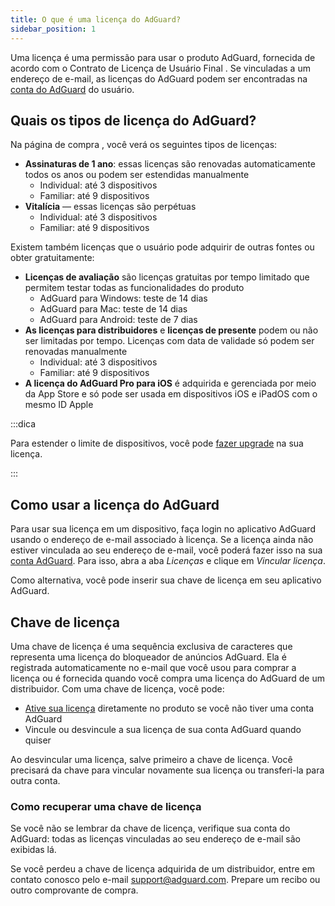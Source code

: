 ```yaml
---
title: O que é uma licença do AdGuard?
sidebar_position: 1
---
```


Uma licença é uma permissão para usar o produto AdGuard, fornecida de acordo com o Contrato de Licença de Usuário Final [](https://adguard.com/eula.html). Se vinculadas a um endereço de e-mail, as licenças do AdGuard podem ser encontradas na [conta do AdGuard](https://adguardaccount.com/) do usuário.

## Quais os tipos de licença do AdGuard?

Na página de compra [](https://adguard.com/license.html), você verá os seguintes tipos de licenças:

- **Assinaturas de 1 ano**: essas licenças são renovadas automaticamente todos os anos ou podem ser estendidas manualmente
    - Individual: até 3 dispositivos
    - Familiar: até 9 dispositivos
- **Vitalícia** — essas licenças são perpétuas
    - Individual: até 3 dispositivos
    - Familiar: até 9 dispositivos

Existem também licenças que o usuário pode adquirir de outras fontes ou obter gratuitamente:

- **Licenças de avaliação** são licenças gratuitas por tempo limitado que permitem testar todas as funcionalidades do produto
    - AdGuard para Windows: teste de 14 dias
    - AdGuard para Mac: teste de 14 dias
    - AdGuard para Android: teste de 7 dias
- **As licenças para distribuidores** e **licenças de presente** podem ou não ser limitadas por tempo. Licenças com data de validade só podem ser renovadas manualmente
    - Individual: até 3 dispositivos
    - Familiar: até 9 dispositivos
- **A licença do AdGuard Pro para iOS** é adquirida e gerenciada por meio da App Store e só pode ser usada em dispositivos iOS e iPadOS com o mesmo ID Apple

:::dica

Para estender o limite de dispositivos, você pode [fazer upgrade](../payment-options/#upgrade) na sua licença.

:::

## Como usar a licença do AdGuard

Para usar sua licença em um dispositivo, faça login no aplicativo AdGuard usando o endereço de e-mail associado à licença. Se a licença ainda não estiver vinculada ao seu endereço de e-mail, você poderá fazer isso na sua [ conta AdGuard](https://adguardaccount.com/). Para isso, abra a aba *Licenças* e clique em *Vincular licença*.

Como alternativa, você pode inserir sua chave de licença [](#license-key) em seu aplicativo AdGuard.

## Chave de licença

Uma chave de licença é uma sequência exclusiva de caracteres que representa uma licença do bloqueador de anúncios AdGuard. Ela é registrada automaticamente no e-mail que você usou para comprar a licença ou é fornecida quando você compra uma licença do AdGuard de um distribuidor. Com uma chave de licença, você pode:

- [Ative sua licença](../activation) diretamente no produto se você não tiver uma conta AdGuard
- Vincule ou desvincule a sua licença de sua conta AdGuard quando quiser

Ao desvincular uma licença, salve primeiro a chave de licença. Você precisará da chave para vincular novamente sua licença ou transferi-la para outra conta.

### Como recuperar uma chave de licença

Se você não se lembrar da chave de licença, verifique sua conta do AdGuard: todas as licenças vinculadas ao seu endereço de e-mail são exibidas lá.

Se você perdeu a chave de licença adquirida de um distribuidor, entre em contato conosco pelo e-mail support@adguard.com. Prepare um recibo ou outro comprovante de compra.
